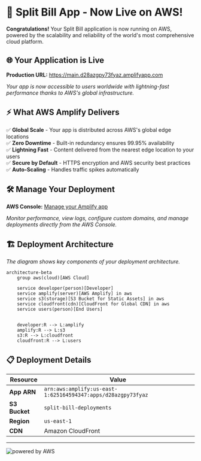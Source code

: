 # 🎉 Split Bill App - Now Live on AWS!

**Congratulations!** Your Split Bill application is now running on AWS, powered by the scalability and reliability of the world's most comprehensive cloud platform.

## 🌐 Your Application is Live

**Production URL:** https://main.d28azgpy73fyaz.amplifyapp.com

*Your app is now accessible to users worldwide with lightning-fast performance thanks to AWS's global infrastructure.*

## ⚡ What AWS Amplify Delivers

✅ **Global Scale** - Your app is distributed across AWS's global edge locations  
✅ **Zero Downtime** - Built-in redundancy ensures 99.95% availability  
✅ **Lightning Fast** - Content delivered from the nearest edge location to your users  
✅ **Secure by Default** - HTTPS encryption and AWS security best practices  
✅ **Auto-Scaling** - Handles traffic spikes automatically  

## 🛠️ Manage Your Deployment

**AWS Console:** [Manage your Amplify app](https://us-east-1.console.aws.amazon.com/amplify/apps/d28azgpy73fyaz/overview)

*Monitor performance, view logs, configure custom domains, and manage deployments directly from the AWS Console.*

## 🏗️ Deployment Architecture

*The diagram shows key components of your deployment architecture.*

```mermaid
architecture-beta
    group aws(cloud)[AWS Cloud]
    
    service developer(person)[Developer]
    service amplify(server)[AWS Amplify] in aws
    service s3(storage)[S3 Bucket for Static Assets] in aws  
    service cloudfront(cdn)[CloudFront for Global CDN] in aws
    service users(person)[End Users]


    developer:R --> L:amplify
    amplify:R --> L:s3
    s3:R --> L:cloudfront
    cloudfront:R --> L:users
```

## 📋 Deployment Details

| Resource | Value |
|----------|-------|
| **App ARN** | `arn:aws:amplify:us-east-1:625164594347:apps/d28azgpy73fyaz` |
| **S3 Bucket** | `split-bill-deployments` |
| **Region** | `us-east-1` |
| **CDN** | Amazon CloudFront |


---

![powered by AWS](https://d0.awsstatic.com/logos/powered-by-aws.png)